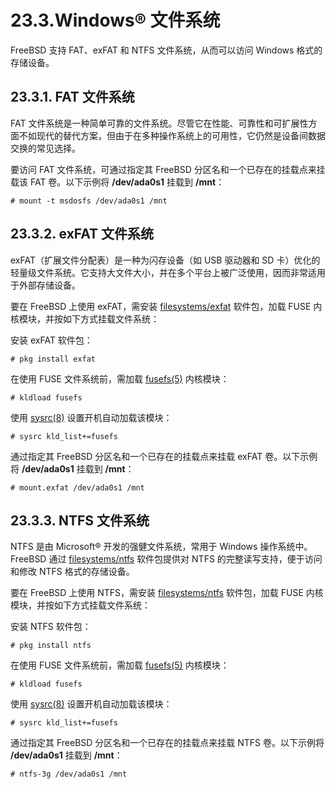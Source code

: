 # 23.3.Windows® 文件系统

FreeBSD 支持 FAT、exFAT 和 NTFS 文件系统，从而可以访问 Windows 格式的存储设备。

## 23.3.1. FAT 文件系统

FAT 文件系统是一种简单可靠的文件系统。尽管它在性能、可靠性和可扩展性方面不如现代的替代方案，但由于在多种操作系统上的可用性，它仍然是设备间数据交换的常见选择。

要访问 FAT 文件系统，可通过指定其 FreeBSD 分区名和一个已存在的挂载点来挂载该 FAT 卷。以下示例将 **/dev/ada0s1** 挂载到 **/mnt**：

```
# mount -t msdosfs /dev/ada0s1 /mnt
```

## 23.3.2. exFAT 文件系统

exFAT（扩展文件分配表）是一种为闪存设备（如 USB 驱动器和 SD 卡）优化的轻量级文件系统。它支持大文件大小，并在多个平台上被广泛使用，因而非常适用于外部存储设备。

要在 FreeBSD 上使用 exFAT，需安装 [filesystems/exfat](https://cgit.freebsd.org/ports/tree/filesystems/exfat/) 软件包，加载 FUSE 内核模块，并按如下方式挂载文件系统：

安装 exFAT 软件包：

```
# pkg install exfat
```

在使用 FUSE 文件系统前，需加载 [fusefs(5)](https://man.freebsd.org/cgi/man.cgi?query=fusefs&sektion=5&format=html) 内核模块：

```
# kldload fusefs
```

使用 [sysrc(8)](https://man.freebsd.org/cgi/man.cgi?query=sysrc&sektion=8&format=html) 设置开机自动加载该模块：

```
# sysrc kld_list+=fusefs
```

通过指定其 FreeBSD 分区名和一个已存在的挂载点来挂载 exFAT 卷。以下示例将 **/dev/ada0s1** 挂载到 **/mnt**：

```
# mount.exfat /dev/ada0s1 /mnt
```

## 23.3.3. NTFS 文件系统

NTFS 是由 Microsoft® 开发的强健文件系统，常用于 Windows 操作系统中。FreeBSD 通过 [filesystems/ntfs](https://cgit.freebsd.org/ports/tree/filesystems/ntfs/) 软件包提供对 NTFS 的完整读写支持，便于访问和修改 NTFS 格式的存储设备。

要在 FreeBSD 上使用 NTFS，需安装 [filesystems/ntfs](https://cgit.freebsd.org/ports/tree/filesystems/ntfs/) 软件包，加载 FUSE 内核模块，并按如下方式挂载文件系统：

安装 NTFS 软件包：

```
# pkg install ntfs
```

在使用 FUSE 文件系统前，需加载 [fusefs(5)](https://man.freebsd.org/cgi/man.cgi?query=fusefs&sektion=5&format=html) 内核模块：

```
# kldload fusefs
```

使用 [sysrc(8)](https://man.freebsd.org/cgi/man.cgi?query=sysrc&sektion=8&format=html) 设置开机自动加载该模块：

```
# sysrc kld_list+=fusefs
```

通过指定其 FreeBSD 分区名和一个已存在的挂载点来挂载 NTFS 卷。以下示例将 **/dev/ada0s1** 挂载到 **/mnt**：

```
# ntfs-3g /dev/ada0s1 /mnt
```

